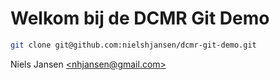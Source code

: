# Welkom bij de DCMR Git Demo

```bash
git clone git@github.com:nielshjansen/dcmr-git-demo.git
```

Niels Jansen [<nhjansen@gmail.com\>](mailto:nhjansen@gmail.com)

